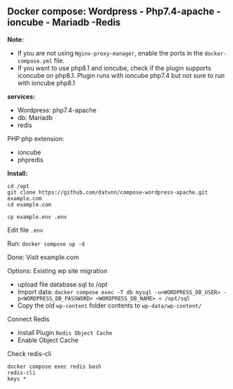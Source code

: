 
## Docker compose: Wordpress - Php7.4-apache - ioncube - Mariadb -Redis

**Note:** 
- If you are not using `Nginx-proxy-manager`, enable the ports in the `docker-compose.yml` file.
- If you want to use php8.1 and ioncube, check if the plugin supports iconcube on php8.1. Plugin runs with ioncube php7.4 but not sure to run with ioncube php8.1

**services:**
 - Wordpress: php7.4-apache
 - db: Mariadb
 - redis

 PHP php extension:
  - ioncube
  - phpredis

**Install:**
```
cd /opt
git clone https://github.com/datvnn/compose-wordpress-apache.git example.com
cd example.com

cp example.env .env
```
Edit file `.env`

Run: `docker compose up -d`

Done: Visit example.com

Options: Existing wp site migration
- upload file database.sql to /opt
- Import data: `docker compose exec -T db mysql -u<WORDPRESS_DB_USER> -p<WORDPRESS_DB_PASSWORD> <WORDPRESS_DB_NAME> < /opt/sql`
- Copy the old `wp-content` folder contents to `wp-data/wp-content/`

Connect Redis
- install Plugin `Redis Object Cache`
- Enable Object Cache

Check redis-cli
```
docker compose exec redis bash
redis-cli
keys *
```
